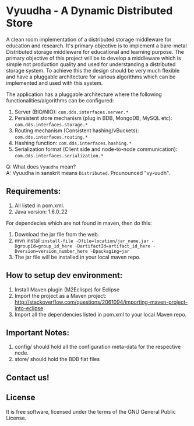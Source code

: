 Vyuudha - A Dynamic Distributed Store
=====================================
A clean room implementation of a distributed storage middleware for education and research. It's primary objective is to implement a bare-metal Distributed storage middleware for educational and learning purpose.
The primary objective of this project will be to develop a middleware which is simple not production quality and used for understanding a distributed storage system. To achieve this the design should be very much flexible and have a pluggable architecture for various algorithms which can be implemented and used with this system.

The application has a pluggable architecture where the following functionalities/algorithms can be configured:  

1. Server (BIO/NIO): `com.dds.interfaces.server.*`
2. Persistent store mechanism (plug in BDB, MongoDB, MySQL etc): `com.dds.interfaces.storage.*`
3. Routing mechanism (Consistent hashing/vBuckets): `com.dds.interfaces.routing.*`
4. Hashing function: `com.dds.interfaces.hashing.*`
5. Serialization format (Client side and node-to-node communication): `com.dds.interfaces.serialization.*`

Q: What does `Vyuudha` mean?  
A: Vyuudha in sanskrit means `Distributed`. Prounounced "vy-uudh".  

Requirements:  
-------------
1. All listed in pom.xml.
2. Java version: 1.6.0_22
    
    
For dependecies which are not found in maven, then do this:  
1. Download the jar file from the web.  
2. mvn install:`install-file -Dfile=location/jar_name.jar -DgroupId=group_id_here -DartifactId=artifact_id_here -Dversion=version_number_here -Dpackaging=jar`  
3. The jar file will be installed in your local maven repo.  
    
    
How to setup dev environment:
-----------------------------
1. Install Maven plugin (M2Eclispe) for Eclipse
2. Import the project as a Maven project: http://stackoverflow.com/questions/2061094/importing-maven-project-into-eclipse
3. Import all the dependencies listed in pom.xml to your local Maven repo.


Important Notes:
----------------
1. config/ should hold all the configuration meta-data for the respective node.
2. store/ should hold the BDB flat files
	
Contact us!
-----------


License
-------
It is free software, licensed under the terms of the GNU General Public License.

